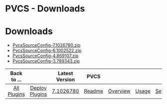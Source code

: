 
PVCS - Downloads
================

# Downloads

- [PvcsSourceConfig-7.1026780.zip](https://raw.githubusercontent.com/UrbanCode/IBM-UCD-PLUGINS/main/files/PvcsSourceConfig/PvcsSourceConfig-7.1026780.zip)
- [PvcsSourceConfig-6.1002522.zip](https://raw.githubusercontent.com/UrbanCode/IBM-UCD-PLUGINS/main/files/PvcsSourceConfig/PvcsSourceConfig-6.1002522.zip)
- [PvcsSourceConfig-4.869107.zip](https://raw.githubusercontent.com/UrbanCode/IBM-UCD-PLUGINS/main/files/PvcsSourceConfig/PvcsSourceConfig-4.869107.zip)
- [PvcsSourceConfig-3.789343.zip](https://raw.githubusercontent.com/UrbanCode/IBM-UCD-PLUGINS/main/files/PvcsSourceConfig/PvcsSourceConfig-3.789343.zip)

|Back to ...||Latest Version|PVCS ||||
| :---: | :---: | :---: | :---: | :---: | :---: | :---: |
|[All Plugins](../../index.md)|[Deploy Plugins](../README.md)|[7.1026780](https://raw.githubusercontent.com/UrbanCode/IBM-UCD-PLUGINS/main/files/PvcsSourceConfig/PvcsSourceConfig-7.1026780.zip)|[Readme](README.md)|[Overview](overview.md)|[Usage](usage.md)|[Settings](settings.md)|
